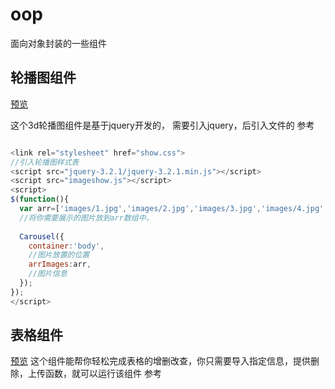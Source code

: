 # oop
面向对象封装的一些组件

## 轮播图组件
<a href="http://tclound.com/oop/%E5%B9%BB%E7%81%AF%E7%89%87%E6%8F%92%E4%BB%B6%E5%BC%80%E5%8F%91/show.html">预览</a>

这个3d轮播图组件是基于jquery开发的，
需要引入jquery，后引入文件的
参考
```javascript

<link rel="stylesheet" href="show.css">
//引入轮播图样式表
<script src="jquery-3.2.1/jquery-3.2.1.min.js"></script>
<script src="imageshow.js"></script>
<script>
$(function(){
  var arr=['images/1.jpg','images/2.jpg','images/3.jpg','images/4.jpg',];
  //将你需要展示的图片放到arr数组中，
  
  Carousel({
    container:'body',
    //图片放置的位置
    arrImages:arr,
    //图片信息  
  });
});
</script>

```

## 表格组件

<a href="http://tclound.com/oop/%E8%A1%A8%E6%A0%BC%E6%8F%92%E4%BB%B6/customer/musicList.html">预览</a>
这个组件能帮你轻松完成表格的增删改查，你只需要导入指定信息，提供删除，上传函数，就可以运行该组件
参考

  

